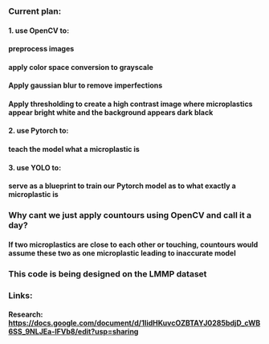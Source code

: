 

### Current plan: 
#### 1. use OpenCV to: 
####    preprocess images
####    apply color space conversion to grayscale
####    Apply gaussian blur to remove imperfections 
####    Apply thresholding to create a high contrast image where microplastics appear bright white and the background appears dark black 

#### 2. use Pytorch to:
####    teach the model what a microplastic is 

#### 3. use YOLO to: 
####    serve as a blueprint to train our Pytorch model as to what exactly a microplastic is 

### Why cant we just apply countours using OpenCV and call it a day? 
####    If two microplastics are close to each other or touching, countours would assume these two as one microplastic leading to inaccurate model 

### This code is being designed on the LMMP dataset 

### Links: 
#### Research: https://docs.google.com/document/d/1IidHKuvcOZBTAYJ0285bdjD_cWB6SS_9NLJEa-lFVb8/edit?usp=sharing
